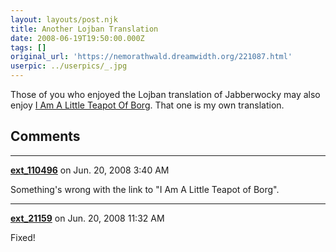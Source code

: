 ```yaml
---
layout: layouts/post.njk
title: Another Lojban Translation
date: 2008-06-19T19:50:00.000Z
tags: []
original_url: 'https://nemorathwald.dreamwidth.org/221087.html'
userpic: ../userpics/_.jpg
---
```

Those of you who enjoyed the Lojban translation of Jabberwocky may also enjoy [I Am A Little Teapot Of Borg](http://matt-arnold.livejournal.com/30583.html). That one is my own translation.

## Comments

---

**[ext_110496](https://www.dreamwidth.org/users/ext_110496)** on Jun. 20, 2008 3:40 AM

Something's wrong with the link to "I Am A Little Teapot of Borg".

---

**[ext_21159](https://www.dreamwidth.org/users/ext_21159)** on Jun. 20, 2008 11:32 AM

Fixed!
